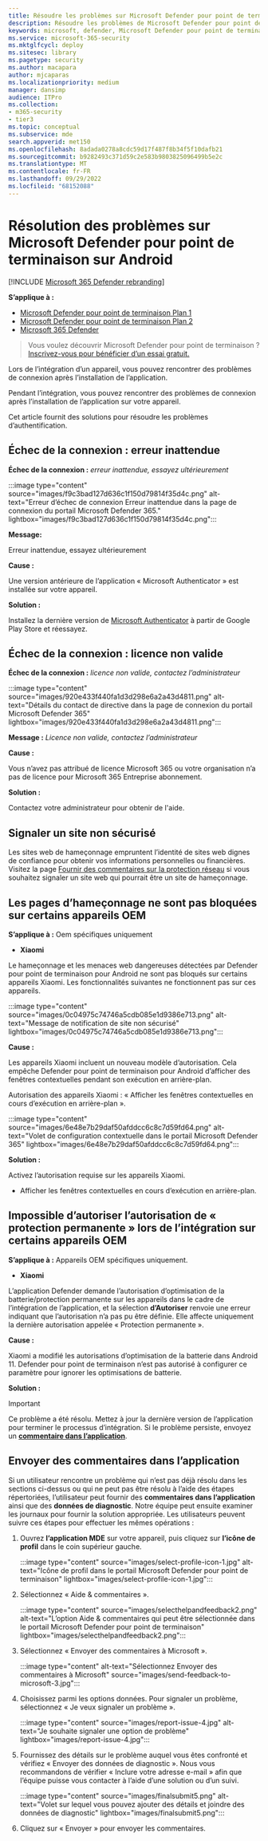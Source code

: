 ```yaml
---
title: Résoudre les problèmes sur Microsoft Defender pour point de terminaison sur Android
description: Résoudre les problèmes de Microsoft Defender pour point de terminaison sur Android
keywords: microsoft, defender, Microsoft Defender pour point de terminaison, mde, android, cloud, connectivité, communication
ms.service: microsoft-365-security
ms.mktglfcycl: deploy
ms.sitesec: library
ms.pagetype: security
ms.author: macapara
author: mjcaparas
ms.localizationpriority: medium
manager: dansimp
audience: ITPro
ms.collection:
- m365-security
- tier3
ms.topic: conceptual
ms.subservice: mde
search.appverid: met150
ms.openlocfilehash: 8adada0278a8cdc59d17f487f8b34f5f10dafb21
ms.sourcegitcommit: b9282493c371d59c2e583b9803825096499b5e2c
ms.translationtype: MT
ms.contentlocale: fr-FR
ms.lasthandoff: 09/29/2022
ms.locfileid: "68152088"
---
```

# <a name="troubleshooting-issues-on-microsoft-defender-for-endpoint-on-android"></a>Résolution des problèmes sur Microsoft Defender pour point de terminaison sur Android

[!INCLUDE [Microsoft 365 Defender rebranding](../../includes/microsoft-defender.md)]

**S’applique à :**
- [Microsoft Defender pour point de terminaison Plan 1](https://go.microsoft.com/fwlink/p/?linkid=2154037)
- [Microsoft Defender pour point de terminaison Plan 2](https://go.microsoft.com/fwlink/p/?linkid=2154037)
- [Microsoft 365 Defender](https://go.microsoft.com/fwlink/?linkid=2118804)

> Vous voulez découvrir Microsoft Defender pour point de terminaison ? [Inscrivez-vous pour bénéficier d’un essai gratuit.](https://signup.microsoft.com/create-account/signup?products=7f379fee-c4f9-4278-b0a1-e4c8c2fcdf7e&ru=https://aka.ms/MDEp2OpenTrial?ocid=docs-wdatp-exposedapis-abovefoldlink)

Lors de l’intégration d’un appareil, vous pouvez rencontrer des problèmes de connexion après l’installation de l’application.

Pendant l’intégration, vous pouvez rencontrer des problèmes de connexion après l’installation de l’application sur votre appareil.

Cet article fournit des solutions pour résoudre les problèmes d’authentification.

## <a name="sign-in-failed---unexpected-error"></a>Échec de la connexion : erreur inattendue

**Échec de la connexion :** *erreur inattendue, essayez ultérieurement*

:::image type="content" source="images/f9c3bad127d636c1f150d79814f35d4c.png" alt-text="Erreur d’échec de connexion Erreur inattendue dans la page de connexion du portail Microsoft Defender 365." lightbox="images/f9c3bad127d636c1f150d79814f35d4c.png":::

**Message:**

Erreur inattendue, essayez ultérieurement

**Cause :**

Une version antérieure de l’application « Microsoft Authenticator » est installée sur votre appareil.

**Solution :**

Installez la dernière version de [Microsoft Authenticator](https://play.google.com/store/apps/details?id=com.azure.authenticator) à partir de Google Play Store et réessayez.

## <a name="sign-in-failed---invalid-license"></a>Échec de la connexion : licence non valide

**Échec de la connexion :** *licence non valide, contactez l’administrateur*

:::image type="content" source="images/920e433f440fa1d3d298e6a2a43d4811.png" alt-text="Détails du contact de directive dans la page de connexion du portail Microsoft Defender 365" lightbox="images/920e433f440fa1d3d298e6a2a43d4811.png":::

**Message :** *Licence non valide, contactez l’administrateur*

**Cause :**

Vous n’avez pas attribué de licence Microsoft 365 ou votre organisation n’a pas de licence pour Microsoft 365 Entreprise abonnement.

**Solution :**

Contactez votre administrateur pour obtenir de l'aide.

## <a name="report-unsafe-site"></a>Signaler un site non sécurisé

Les sites web de hameçonnage empruntent l’identité de sites web dignes de confiance pour obtenir vos informations personnelles ou financières. Visitez la page [Fournir des commentaires sur la protection réseau](https://www.microsoft.com/wdsi/filesubmission/exploitguard/networkprotection) si vous souhaitez signaler un site web qui pourrait être un site de hameçonnage.

## <a name="phishing-pages-arent-blocked-on-some-oem-devices"></a>Les pages d’hameçonnage ne sont pas bloquées sur certains appareils OEM

**S’applique à :** Oem spécifiques uniquement

- **Xiaomi**

Le hameçonnage et les menaces web dangereuses détectées par Defender pour point de terminaison pour Android ne sont pas bloqués sur certains appareils Xiaomi. Les fonctionnalités suivantes ne fonctionnent pas sur ces appareils.

:::image type="content" source="images/0c04975c74746a5cdb085e1d9386e713.png" alt-text="Message de notification de site non sécurisé" lightbox="images/0c04975c74746a5cdb085e1d9386e713.png":::

**Cause :**

Les appareils Xiaomi incluent un nouveau modèle d’autorisation. Cela empêche Defender pour point de terminaison pour Android d’afficher des fenêtres contextuelles pendant son exécution en arrière-plan.

Autorisation des appareils Xiaomi : « Afficher les fenêtres contextuelles en cours d’exécution en arrière-plan ».

:::image type="content" source="images/6e48e7b29daf50afddcc6c8c7d59fd64.png" alt-text="Volet de configuration contextuelle dans le portail Microsoft Defender 365" lightbox="images/6e48e7b29daf50afddcc6c8c7d59fd64.png":::

**Solution :**

Activez l’autorisation requise sur les appareils Xiaomi.

- Afficher les fenêtres contextuelles en cours d’exécution en arrière-plan.

## <a name="unable-to-allow-permission-for-permanent-protection-during-onboarding-on-some-oem-devices"></a>Impossible d’autoriser l’autorisation de « protection permanente » lors de l’intégration sur certains appareils OEM


**S’applique à :** Appareils OEM spécifiques uniquement.

- **Xiaomi**

L’application Defender demande l’autorisation d’optimisation de la batterie/protection permanente sur les appareils dans le cadre de l’intégration de l’application, et la sélection **d’Autoriser** renvoie une erreur indiquant que l’autorisation n’a pas pu être définie. Elle affecte uniquement la dernière autorisation appelée « Protection permanente ». 

**Cause :**

Xiaomi a modifié les autorisations d’optimisation de la batterie dans Android 11. Defender pour point de terminaison n’est pas autorisé à configurer ce paramètre pour ignorer les optimisations de batterie.

**Solution :**

>[!IMPORTANT]
>Ce problème a été résolu. Mettez à jour la dernière version de l’application pour terminer le processus d’intégration. Si le problème persiste, envoyez un **[commentaire dans l’application](/microsoft-365/security/defender-endpoint/android-support-signin#send-in-app-feedback)**.


## <a name="send-in-app-feedback"></a>Envoyer des commentaires dans l’application

Si un utilisateur rencontre un problème qui n’est pas déjà résolu dans les sections ci-dessus ou qui ne peut pas être résolu à l’aide des étapes répertoriées, l’utilisateur peut fournir des **commentaires dans l’application** ainsi que des **données de diagnostic**. Notre équipe peut ensuite examiner les journaux pour fournir la solution appropriée. Les utilisateurs peuvent suivre ces étapes pour effectuer les mêmes opérations :

1. Ouvrez **l’application MDE** sur votre appareil, puis cliquez sur **l’icône de profil** dans le coin supérieur gauche.

    :::image type="content" source="images/select-profile-icon-1.jpg" alt-text="Icône de profil dans le portail Microsoft Defender pour point de terminaison" lightbox="images/select-profile-icon-1.jpg":::

2. Sélectionnez « Aide & commentaires ».

    :::image type="content" source="images/selecthelpandfeedback2.png" alt-text="L’option Aide & commentaires qui peut être sélectionnée dans le portail Microsoft Defender pour point de terminaison" lightbox="images/selecthelpandfeedback2.png":::

3. Sélectionnez « Envoyer des commentaires à Microsoft ».

    :::image type="content" alt-text="Sélectionnez Envoyer des commentaires à Microsoft" source="images/send-feedback-to-microsoft-3.jpg":::

4. Choisissez parmi les options données. Pour signaler un problème, sélectionnez « Je veux signaler un problème ».

    :::image type="content" source="images/report-issue-4.jpg" alt-text="Je souhaite signaler une option de problème" lightbox="images/report-issue-4.jpg":::

5. Fournissez des détails sur le problème auquel vous êtes confronté et vérifiez « Envoyer des données de diagnostic ». Nous vous recommandons de vérifier « Inclure votre adresse e-mail » afin que l’équipe puisse vous contacter à l’aide d’une solution ou d’un suivi.

    :::image type="content" source="images/finalsubmit5.png" alt-text="Volet sur lequel vous pouvez ajouter des détails et joindre des données de diagnostic" lightbox="images/finalsubmit5.png":::

6. Cliquez sur « Envoyer » pour envoyer les commentaires.

